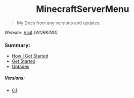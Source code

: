 <h1 align="center"> MinecraftServerMenu </h1>

> My Docs from any versions and updates.

*Website:* [Visit](https://gabrielramires.github.io/MinecraftServerMenu) *(WORKING)*

### Summary:
- <a href="">How I Get Started</a>
- <a href="">Get Started</a>
- <a href="Updates.md#updates">Uptades</a>
##### Versions:
- <a href="Versions.md#01">0.1</a>
